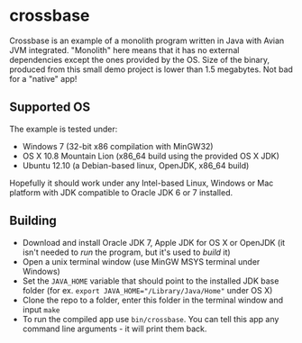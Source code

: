 crossbase
=========

Crossbase is an example of a monolith program written in Java with Avian JVM integrated.
"Monolith" here means that it has no external dependencies except the ones provided by the OS.
Size of the binary, produced from this small demo project is lower than 1.5 megabytes. Not bad for a "native" app!

## Supported OS

The example is tested under:
* Windows 7 (32-bit x86 compilation with MinGW32)
* OS X 10.8 Mountain Lion (x86_64 build using the provided OS X JDK)
* Ubuntu 12.10 (a Debian-based linux, OpenJDK, x86_64 build)

Hopefully it should work under any Intel-based Linux, Windows or Mac platform with JDK compatible to Oracle JDK 6 or 7 installed.

## Building

* Download and install Oracle JDK 7, Apple JDK for OS X or OpenJDK (it isn't needed to _run_ the program, but it's used to _build_ it)
* Open a unix terminal window (use MinGW MSYS terminal under Windows)  
* Set the `JAVA_HOME` variable that should point to the installed JDK base folder (for ex. `export JAVA_HOME="/Library/Java/Home"` under OS X)
* Clone the repo to a folder, enter this folder in the terminal window and input `make`
* To run the compiled app use `bin/crossbase`. You can tell this app any command line arguments - it will print them back.
